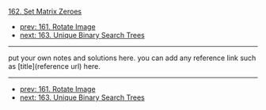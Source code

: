 [162. Set Matrix Zeroes](http://www.lintcode.com/problem/set-matrix-zeroes)

- [prev: 161. Rotate Image](161-rotate-image.md)
- [next: 163. Unique Binary Search Trees](163-unique-binary-search-trees.md)

---

put your own notes and solutions here.
you can add any reference link such as [title](reference url) here.

---

- [prev: 161. Rotate Image](161-rotate-image.md)
- [next: 163. Unique Binary Search Trees](163-unique-binary-search-trees.md)
